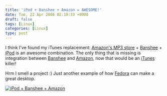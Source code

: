 ```yaml
---
title: 'iPod + Banshee + Amazon = AWESOME!'
date: Tue, 22 Apr 2008 02:10:33 +0000
draft: false
tags: [Linux]
categories: [Linux]
type: post
---
```


I think I've found my iTunes replacement: [Amazon's MP3 store](http://www.amazon.com/mp3) + [Banshee](http://banshee-project.org/Main_Page) + [iPod](http://en.wikipedia.org/wiki/IPod#Models) is an awesome combination. The only thing that is missing is integration between [Banshee](http://banshee-project.org/Main_Page) and [Amazon](http://www.amazon.com/mp3), now that would be an [iTunes](http://www.apple.com/itunes/) killer!

Hrm I smell a project :) Just another example of how [Fedora](http://fedoraproject.org/en/get-fedora) can make a great desktop.

[![iPod + Banshee + Amazon](http://zeusville.files.wordpress.com/2008/04/screenshot.png?w=300)](http://zeusville.files.wordpress.com/2008/04/screenshot.png)